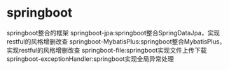 # springboot
springboot整合的框架
springboot-jpa:springboot整合SpringDataJpa，实现restful的风格增删改查
springboot-MybatisPlus:springboot整合MybatisPlus，实现restful的风格增删改查
springboot-file:springboot实现文件上传下载
springboot-exceptionHandler:springboot实现全局异常处理